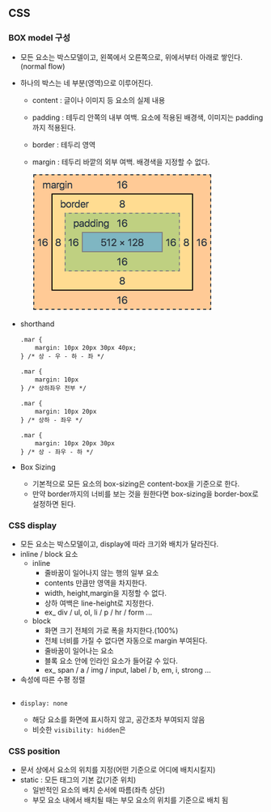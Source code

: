 ## CSS

### BOX model 구성

- 모든 요소는 박스모델이고, 왼쪽에서 오른쪽으로, 위에서부터 아래로 쌓인다. (normal flow)
- 하나의 박스는 네 부분(영역)으로 이루어진다.
   - content : 글이나 이미지 등 요소의 실제 내용
   - padding : 테두리 안쪽의 내부 여백. 요소에 적용된 배경색, 이미지는 padding 까지 적용된다.
   - border : 테두리 영역
   - margin : 테두리 바깥의 외부 여백. 배경색을 지정할 수 없다.
  
      ![](boxmodel.PNG)

- shorthand
    ```
    .mar {
        margin: 10px 20px 30px 40px;
    } /* 상 - 우 - 하 - 좌 */
    ```
    ```
    .mar {
        margin: 10px
    } /* 상하좌우 전부 */
    ```
    ```
    .mar {
        margin: 10px 20px
    } /* 상하 - 좌우 */
    ```
    ```
    .mar {
        margin: 10px 20px 30px
    } /* 상 - 좌우 - 하 */
    ```

- Box Sizing
  - 기본적으로 모든 요소의 box-sizing은 content-box을 기준으로 한다.
  - 만약 border까지의 너비를 보는 것을 원한다면 box-sizing을 border-box로 설정하면 된다.

### CSS display

- 모든 요소는 박스모델이고, display에 따라 크기와 배치가 달라진다.
- inline / block 요소
  - inline
    - 줄바꿈이 일어나지 않는 행의 일부 요소
    - contents 만큼만 영역을 차지한다.
    - width, height,margin을 지정할 수 없다.
    - 상하 여백은 line-height로 지정한다.
    - ex_ div / ul, ol, li / p / hr / form ...
  - block
    - 화면 크기 전체의 가로 폭을 차지한다.(100%)
    - 전체 너비를 가질 수 없다면 자동으로 margin 부여된다.
    - 줄바꿈이 일어나는 요소
    - 블록 요소 안에 인라인 요소가 들어갈 수 있다.
    - ex_ span / a / img / input, label / b, em, i, strong ...
- 속성에 따른 수평 정렬
    ```
    ```
- 
    ```
    display: none
    ```
    - 해당 요소를 화면에 표시하지 않고, 공간조차 부여되지 않음
    - 비슷한 ``visibility: hidden``은 


### CSS position

- 문서 상에서 요소의 위치를 지정(어떤 기준으로 어디에 배치시킬지)
- static : 모든 태그의 기본 값(기준 위치)
  - 일반적인 요소의 배치 순서에 따름(좌측 상단)
  - 부모 요소 내에서 배치될 때는 부모 요소의 위치를 기준으로 배치 됨